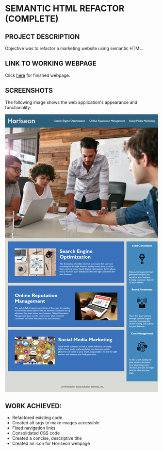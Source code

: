 # SEMANTIC HTML REFACTOR (COMPLETE)

## PROJECT DESCRIPTION

Objective was to refactor a marketing website using semantic HTML.

## LINK TO WORKING WEBPAGE

Click [here](https://lenny-g.github.io/semantic-html-refactor/) for finished webpage.

## SCREENSHOTS

The following image shows the web application's appearance and functionality:

![preview](./assets/images/horiseon-preview.png)

## WORK ACHIEVED:

- Refactored existing code
- Created alt tags to make images accessible
- Fixed navigation links
- Consolidated CSS code
- Created a concise, descriptive title
- Created an icon for Horiseon webpage
